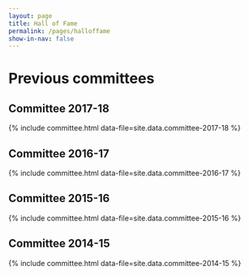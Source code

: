 ```yaml
---
layout: page
title: Hall of Fame
permalink: /pages/halloffame
show-in-nav: false
---
```


# Previous committees

## Committee 2017-18

{% include committee.html data-file=site.data.committee-2017-18 %}

## Committee 2016-17

{% include committee.html data-file=site.data.committee-2016-17 %}

## Committee 2015-16

{% include committee.html data-file=site.data.committee-2015-16 %}

## Committee 2014-15

{% include committee.html data-file=site.data.committee-2014-15 %}
